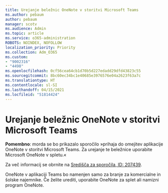 ```yaml
---
title: Urejanje beležnic OneNote v storitvi Microsoft Teams
ms.author: pebaum
author: pebaum
manager: scotv
ms.audience: Admin
ms.topic: article
ms.service: o365-administration
ROBOTS: NOINDEX, NOFOLLOW
localization_priority: Priority
ms.collection: Adm_O365
ms.custom:
- "9002316"
- "4498"
ms.openlocfilehash: 0cf56cea64cb1d70b5d227edadd29dfd43823c55
ms.sourcegitcommit: 8bc60ec34bc1e40685e3976576e04a2623f63a7c
ms.translationtype: HT
ms.contentlocale: sl-SI
ms.lasthandoff: 04/15/2021
ms.locfileid: "51814424"
---
```

# <a name="editing-onenote-notebooks-in-teams"></a>Urejanje beležnic OneNote v storitvi Microsoft Teams

**Pomembno**: morda se bo prikazalo sporočilo »prihaja do omejitev aplikacije OneNote v storitvi Microsoft Teams. Za urejanje te beležnice uporabite Microsoft OneNote v spletu.«  

Za več informacij se obrnite na [Središča za sporočila, ID: 207439](https://admin.microsoft.com/Adminportal/Home?source=applauncher#MessageCenter?id=MC207439).

OneNote v aplikaciji Teams bo namenjen samo za branje za komercialne in šolske najemnike. Če želite urediti, uporabite OneNote za splet ali namizni program OneNote.
